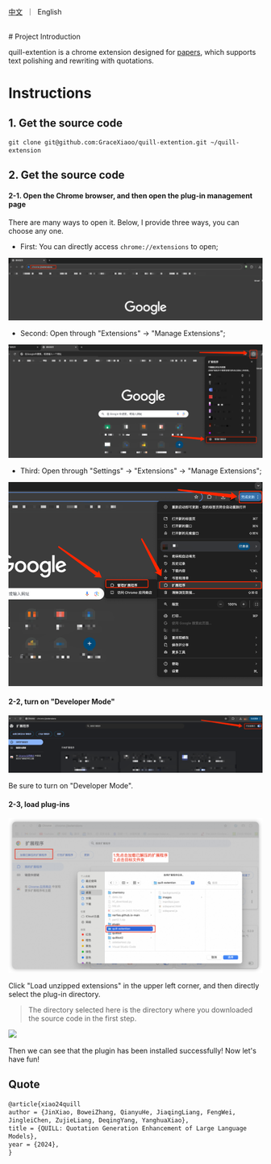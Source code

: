 <p align="left">
    <a href="READMECN.md">中文</a>&nbsp ｜ &nbspEnglish&nbsp
</p>
<br>
# Project Introduction

quill-extention is a chrome extension designed for [papers](https://gracexiaoo.github.io/quill.github.io/), which supports text polishing and rewriting with quotations.

# Instructions

## 1. Get the source code

```
git clone git@github.com:GraceXiaoo/quill-extention.git ~/quill-extension
```

## 2. Get the source code

#### 2-1. Open the Chrome browser, and then open the **plug-in management page**

There are many ways to open it. Below, I provide three ways, you can choose any one.

- First: You can directly access `chrome://extensions` to open;

![](./images/open-chrome-setting1.png)

- Second: Open through "Extensions" -> "Manage Extensions";

![](./images/open-chrome-setting2.png)

- Third: Open through "Settings" -> "Extensions" -> "Manage Extensions";

![](./images/open-chrome-setting3.png)

#### 2-2, turn on "Developer Mode"

![](./images/enable-dev-mode.png)

Be sure to turn on "Developer Mode".

#### 2-3, load plug-ins

![](./images/load.png)

Click "Load unzipped extensions" in the upper left corner, and then directly select the plug-in directory.

> The directory selected here is the directory where you downloaded the source code in the first step.

![](./images/quill.png)

Then we can see that the plugin has been installed successfully! Now let's have fun!

## Quote
```
@article{xiao24quill
author = {JinXiao, BoweiZhang, QianyuHe, JiaqingLiang, FengWei, JingleiChen, ZujieLiang, DeqingYang, YanghuaXiao},
title = {QUILL: Quotation Generation Enhancement of Large Language Models},
year = {2024},
}
```
